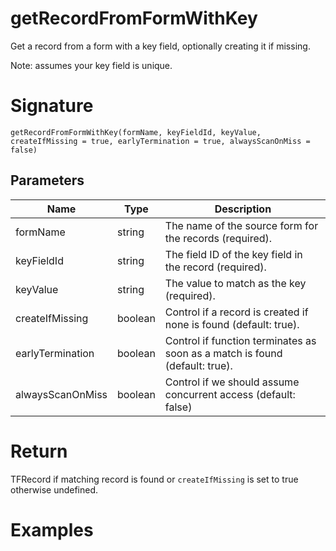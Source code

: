 # getRecordFromFormWithKey

Get a record from a form with a key field, optionally creating it if missing.
 
Note: assumes your key field is unique.

# Signature

```
getRecordFromFormWithKey(formName, keyFieldId, keyValue, createIfMissing = true, earlyTermination = true, alwaysScanOnMiss = false)
```

## Parameters

| Name | Type | Description |
| ---- | ---- | ----------- |
| formName         | string  | The name of the source form for the records (required).
| keyFieldId       | string  | The field ID of the key field in the record (required).
| keyValue         | string  | The value to match as the key (required).
| createIfMissing  | boolean | Control if a record is created if none is found (default: true).
| earlyTermination | boolean | Control if function terminates as soon as a match is found (default: true).
| alwaysScanOnMiss | boolean | Control if we should assume concurrent access (default: false)


# Return

TFRecord if matching record is found or `createIfMissing` is set to true otherwise undefined.


# Examples